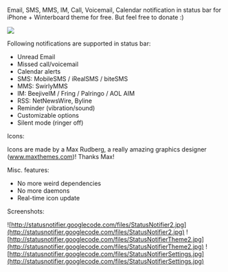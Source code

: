 Email, SMS, MMS, IM, Call, Voicemail, Calendar notification in status bar for iPhone + Winterboard theme for free. But feel free to donate :)


[![](https://www.paypal.com/en_US/i/btn/btn_donateCC_LG.gif)](https://www.paypal.com/cgi-bin/webscr?cmd=_donations&business=zoltan_csizmadia%40yahoo%2ecom&lc=US&item_name=StatusNotifier&currency_code=USD&bn=PP%2dDonationsBF%3abtn_donateCC_LG%2egif%3aNonHosted)


Following notifications are supported in status bar:

  * Unread Email
  * Missed call/voicemail
  * Calendar alerts
  * SMS: MobileSMS / iRealSMS / biteSMS
  * MMS: SwirlyMMS
  * IM: BeejiveIM / Fring / Palringo / AOL AIM
  * RSS: NetNewsWire, Byline
  * Reminder (vibration/sound)
  * Customizable options
  * Silent mode (ringer off)

Icons:

Icons are made by a Max Rudberg, a really amazing graphics designer (www.maxthemes.com)!
Thanks Max!

Misc. features:

  * No more weird dependencies
  * No more daemons
  * Real-time icon update

Screenshots:

![http://statusnotifier.googlecode.com/files/StatusNotifier2.jpg](http://statusnotifier.googlecode.com/files/StatusNotifier2.jpg)
![http://statusnotifier.googlecode.com/files/StatusNotifierTheme2.jpg](http://statusnotifier.googlecode.com/files/StatusNotifierTheme2.jpg)
![http://statusnotifier.googlecode.com/files/StatusNotifierSettings.jpg](http://statusnotifier.googlecode.com/files/StatusNotifierSettings.jpg)